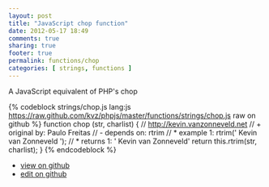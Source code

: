 ```yaml
---
layout: post
title: "JavaScript chop function"
date: 2012-05-17 18:49
comments: true
sharing: true
footer: true
permalink: functions/chop
categories: [ strings, functions ]
---
```

A JavaScript equivalent of PHP's chop
<!-- more -->
{% codeblock strings/chop.js lang:js https://raw.github.com/kvz/phpjs/master/functions/strings/chop.js raw on github %}
function chop (str, charlist) {
    // http://kevin.vanzonneveld.net
    // +   original by: Paulo Freitas
    // -    depends on: rtrim
    // *     example 1: rtrim('    Kevin van Zonneveld    ');
    // *     returns 1: '    Kevin van Zonneveld'
    return this.rtrim(str, charlist);
}
{% endcodeblock %}
<ul>
 <li><a href="https://github.com/kvz/phpjs/blob/master/functions/strings/chop.js">view on github</a></li>
 <li><a href="https://github.com/kvz/phpjs/edit/master/functions/strings/chop.js">edit on github</a></li>
</ul>
